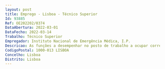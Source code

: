 ```yaml
--- 
layout: post
title: Emprego - Lisboa - Técnico Superior
Id: 93885
Ref: OE202202/0374
DataAbertura: 2022-03-01
DataFecho: 2022-03-14
Trabalho: Técnico Superior
Empregador: Instituto Nacional de Emergência Médica, I.P.
Descricao: As funções a desempenhar no posto de trabalho a ocupar correspondem ao grau 3 de complexidade funcional, cuja caracterização se encontra prevista no anexo a que se refere o n.º 2 do artigo 88.º da LTFP, bem como, nas áreas de competências inerentes ao Departamento de Gestão Recursos Humanos, constantes no artigo 7.º dos Estatutos do Instituto Nacional de Emergência Médica, I.P. aprovados pela Portaria n.º 158 2012, de 22 de maio, nas especificidades das seguintes referências  Ref.ª A   1 posto de trabalho – área funcional no âmbito da Gestão de Recursos Humanos 	Conhecimentos no âmbito da legislação laboral da Administração Publica, em especial na LTFP aprovada pela Lei n.º 35 2014, de 20 de junho, e no Código do Trabalho, aprovado pela Lei n.º 7 2009, de 12 de fevereiro. 	Conhecimentos no âmbito do enquadramento jurídico do regime da formação profissional na Administração Pública, Decreto Lei n.º 86 A 2016, de 30 de dezembro, e experiência na elaboração do plano de formação e acompanhamento de todas as fases no processo formativo. 	Elaboração de instrumentos de apoio à gestão e de pareceres técnicos em áreas transversais à unidade orgânica.Ref.ª B   1 posto de trabalho – área do funcional no âmbito do SIADAP Conhecimentos no âmbito do enquadramento jurídico do sistema integrado de gestão e avaliação do desempenho na Administração Pública, adiante designado por SIADAP – Lei n.º 66 B 2007, de 28 de dezembro, e experiência no acompanhamento de todas as fases do processo do SIADAP, designadamente  	Assegurar o apoio administrativo de atualização de dados na plataforma eletrónica “GEADAP”  	Prestar apoio técnico aos avaliadores através do esclarecimento de dúvidas relacionadas com o processo avaliativo  	Realizar o controlo e verificação das fichas de avaliação nas várias etapas do processo de avaliação  	Monitorizar a execução do SIADAP ao longo do ciclo avaliativo em articulação com os dirigentes das UO por forma a garantir o cumprimento dos prazos fixados   	Proceder ao tratamento administrativo das reclamações apresentadas pelos trabalhadores, no âmbito do SIADAP  	Assegurar o apoio em todas as peças procedimentais no âmbito do SIADAP, bem como o esclarecimento de dúvidas colocadas pelos trabalhadores  	Elaboração de instrumentos de apoio à gestão e de pareceres técnicos em áreas transversais à unidade orgânica.
CodigoPostal: 1000-013 LISBOA
Concelho: Lisboa
Distrito: Lisboa
--- 
```

